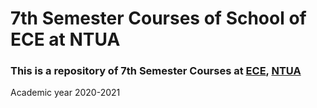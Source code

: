 # 7th Semester Courses of School of ECE at NTUA


### This is a repository of 7th Semester Courses at [ECE](https://www.ece.ntua.gr/en), [NTUA](https://www.ntua.gr/en)
Αcademic year 2020-2021
